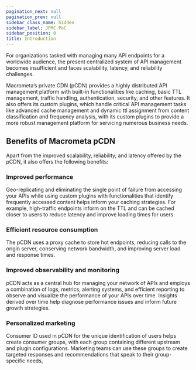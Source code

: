 ```yaml
---
pagination_next: null
pagination_prev: null
sidebar_class_name: hidden
sidebar_label: JPMC PoC
sidebar_position: 0
title: Introduction
---
```


For organizations tasked with managing many API endpoints for a worldwide audience, the present centralized system of API management becomes insufficient and faces scalability, latency, and reliability challenges.  

Macrometa’s private CDN (pCDN) provides a highly distributed API management platform with built-in functionalities like caching, basic TTL management, traffic handling, authentication, security, and other features. It also offers its custom plugins, which handle critical API management tasks like advanced cache management and dynamic ttl assignment from content classification and frequency analysis, with its custom plugins to provide a more robust management platform for servicing numerous business needs.

## Benefits of Macrometa pCDN

Apart from the improved scalability, reliability, and latency offered by the pCDN, it also offers the following benefits:

### Improved performance

Geo-replicating and eliminating the single point of failure from accessing your APIs while using custom plugins with functionalities that identify frequently accessed content helps inform your caching strategies. For example, high-traffic endpoints inform on the TTL and can be cached closer to users to reduce latency and improve loading times for users. 

### Efficient resource consumption

The pCDN uses a proxy cache to store hot endpoints, reducing calls to the origin server, conserving network bandwidth, and improving server load and response times.  

### Improved observability and monitoring

pCDN acts as a central hub for managing your network of APIs and employs a combination of logs, metrics, alerting systems, and efficient reporting to observe and visualize the performance of your APIs over time. Insights derived over time help diagnose performance issues and inform future growth strategies. 

### Personalized marketing

Consumer ID used in pCDN for the unique identification of users helps create consumer groups, with each group containing different upstream and plugin configurations. Marketing teams can use these groups to create targeted responses and recommendations that speak to their group-specific needs,  
